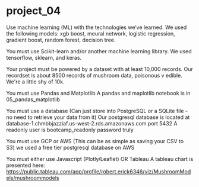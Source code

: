 # project_04

Use machine learning (ML) with the technologies we’ve learned.
    We used the following models:  xgb boost, meural network, logistic regression, gradient boost, random forest, decision tree.

You must use Scikit-learn and/or another machine learning library.
    We used tensorflow, sklearn, and keras.

Your project must be powered by a dataset with at least 10,000 records.
    Our recordset is about 8500 records of mushroom data, poisonous v edible.  We're a little shy of 10k.

You must use Pandas and Matplotlib
    A pandas and maplotlib notebook is in 05_pandas_matplotlib


You must use a database (Can just store into PostgreSQL or a SQLite file - no need to retrieve your data from it)
    Our postgresql database is located at database-1.chmbbjazziaf.us-west-2.rds.amazonaws.com port 5432
    A readonly user is bootcamp_readonly password truly


You must use GCP or AWS (This can be as simple as saving your CSV to S3)
    we used a free tier postgresql database on AWS
    
You must either use Javascript (Plotly/Leaflet) OR Tableau
    A tableau chart is presented here:  https://public.tableau.com/app/profile/robert.erick6346/viz/MushroomModels/mushroommodels